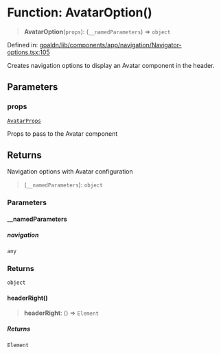 # Function: AvatarOption()

> **AvatarOption**(`props`): (`__namedParameters`) => `object`

Defined in: [goaldn/lib/components/app/navigation/Navigator-options.tsx:105](https://github.com/aldesgroup/goaldn/blob/6a7943d02984b1a6b41d76a3a483a1484b644076/lib/components/app/navigation/Navigator-options.tsx#L105)

Creates navigation options to display an Avatar component in the header.

## Parameters

### props

[`AvatarProps`](../type-aliases/AvatarProps.md)

Props to pass to the Avatar component

## Returns

Navigation options with Avatar configuration

> (`__namedParameters`): `object`

### Parameters

#### \_\_namedParameters

##### navigation

`any`

### Returns

`object`

#### headerRight()

> **headerRight**: () => `Element`

##### Returns

`Element`
